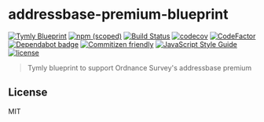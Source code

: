 # addressbase-premium-blueprint
[![Tymly Blueprint](https://img.shields.io/badge/tymly-blueprint-blue.svg)](https://tymly.io/)
[![npm (scoped)](https://img.shields.io/npm/v/@wmfs/addressbase-premium-blueprint.svg)](https://www.npmjs.com/package/@wmfs/addressbase-premium-blueprint)
[![Build Status](https://travis-ci.org/wmfs/addressbase-premium-blueprint.svg?branch=master)](https://travis-ci.org/wmfs/addressbase-premium-blueprint)
[![codecov](https://codecov.io/gh/wmfs/addressbase-premium-blueprint/branch/master/graph/badge.svg)](https://codecov.io/gh/wmfs/addressbase-premium-blueprint)
[![CodeFactor](https://www.codefactor.io/repository/github/wmfs/addressbase-premium-blueprint/badge)](https://www.codefactor.io/repository/github/wmfs/addressbase-premium-blueprint)
[![Dependabot badge](https://img.shields.io/badge/Dependabot-active-brightgreen.svg)](https://dependabot.com/)
[![Commitizen friendly](https://img.shields.io/badge/commitizen-friendly-brightgreen.svg)](http://commitizen.github.io/cz-cli/)
[![JavaScript Style Guide](https://img.shields.io/badge/code_style-standard-brightgreen.svg)](https://standardjs.com)
[![license](https://img.shields.io/github/license/mashape/apistatus.svg)](https://github.com/wmfs/tymly/blob/master/packages/pg-concat/LICENSE)

> Tymly blueprint to support Ordnance Survey's addressbase premium

## <a name="license"></a>License

MIT
 